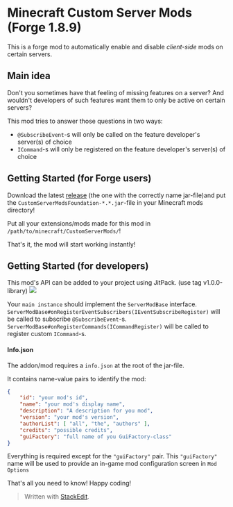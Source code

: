 # Minecraft Custom Server Mods (Forge 1.8.9)
This is a forge mod to automatically enable and disable *client-side* mods on certain servers.

## Main idea
Don't you sometimes have that feeling of missing features on a server?
And wouldn't developers of such features want them to only be active on certain servers?

This mod tries to answer those questions in two ways:

- `@SubscribeEvent`-s will only be called on the feature developer's server(s) of choice
- `ICommand`-s will only be registered on the feature developer's server(s) of choice

## Getting Started (for Forge users)
Download the latest [release](https://github.com/ThomasVDP/MinecraftServerModsFoundation/releases) (the one with the correctly name jar-file)and put the `CustomServerModsFoundation-*.*.jar`-file in your Minecraft mods directory!

Put all your extensions/mods made for this mod in `/path/to/minecraft/CustomServerMods/`!

That's it, the mod will start working instantly!

## Getting Started (for developers)
This mod's API can be added to your project using JitPack. (use tag v1.0.0-library)
[![](https://jitpack.io/v/ThomasVDP/MinecraftServerModsFoundation.svg)](https://jitpack.io/#ThomasVDP/MinecraftServerModsFoundation)

Your `main instance` should implement the `ServerModBase` interface.
`ServerModBase#onRegisterEventSubscribers(IEventSubscribeRegister)` will be called to subscribe `@SubscribeEvent`-s.
`ServerModBase#onRegisterCommands(ICommandRegister)` will be called to register custom `ICommand`-s.

#### Info.json
The addon/mod requires a `info.json` at the root of the jar-file.

It contains name-value pairs to identify the mod:
```json
{
	"id": "your mod's id",
	"name": "your mod's display name",
	"description": "A description for you mod",
	"version": "your mod's version",
	"authorList": [ "all", "the", "authors" ],
	"credits": "possible credits",
	"guiFactory": "full name of you GuiFactory-class"
}
```

Everything is required except for the `"guiFactory"` pair.
This `"guiFactory"` name will be used to provide an in-game mod configuration screen in `Mod Options`


That's all you need to know!
Happy coding!

> Written with [StackEdit](https://stackedit.io/).
